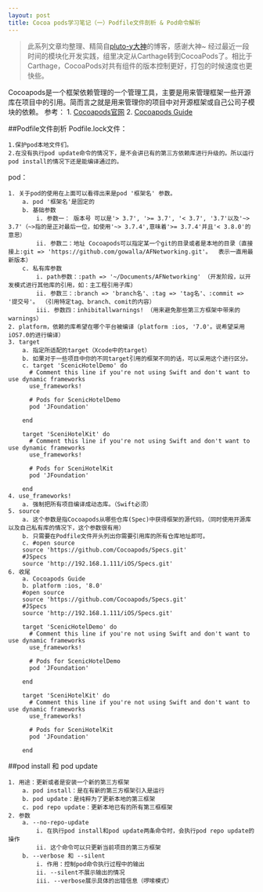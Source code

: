 ```yaml
---
layout: post
title: Cocoa pods学习笔记（一）Podfile文件剖析 & Pod命令解析
---
```

>此系列文章均整理、精简自[pluto-y大神](http://www.pluto-y.com/cocoapods-getting-stared/)的博客，感谢大神~
经过最近一段时间的模块化开发实践，组里决定从Carthage转到CocoaPods了。相比于Carthage，CocoaPods对共有组件的版本控制更好，打包的时候速度也更快些。

Cocoapods是一个框架依赖管理的一个管理工具，主要是用来管理框架一些开源库在项目中的引用。简而言之就是用来管理你的项目中对开源框架或自己公司子模块的依赖。
参考：
	1. [Cocoapods官网](https://cocoapods.org/)
	2. [Cocoapods Guide](https://guides.cocoapods.org/syntax/podfile.html#podfile)
	
##Podfile文件剖析
Podfile.lock文件：  

	1.保护pod本地文件们。
	2.在没有执行pod update命令的情况下，是不会讲已有的第三方依赖库进行升级的。所以运行pod install的情况下还是能编译通过的。  
	
pod：  

	1. 关于pod的使用在上面可以看得出来是pod '框架名' 参数。 
		a. pod '框架名'是固定的
		b. 基础参数
			i. 参数一： 版本号 可以是'> 3.7', '>= 3.7', '< 3.7', '3.7'以及'~> 3.7'（~>指的是正对最后一位，如使用'~> 3.7.4',意味着'>= 3.7.4'并且'< 3.8.0'的意思）
			ii. 参数二：地址 Cocoapods可以指定某一个git的目录或者是本地的目录（直接接上:git => 'https://github.com/gowalla/AFNetworking.git'。  表示一直用最新版本） 
		c. 私有库参数
			i. path参数：:path => '~/Documents/AFNetworking' （开发阶段，以开发模式进行其他库的引用，如：主工程引用子库）
			ii. 参数三：:branch => 'branch名'、:tag => 'tag名'、:commit => '提交号'。 （引用特定tag、branch、comit的内容）
			iii. 参数四：inhibitallwarnings! （用来避免那些第三方框架中带来的warnings）
	2. platform，依赖的库希望在哪个平台被编译（platform :ios, '7.0'。说希望采用iOS7.0的进行编译）
	3. target
		a. 指定所适配的target（Xcode中的target）
		b. 如果对于一些项目中你的不同target引用的框架不同的话，可以采用这个进行区分。
		c. target 'ScenicHotelDemo' do
		  # Comment this line if you're not using Swift and don't want to use dynamic frameworks
		  use_frameworks!
		
		  # Pods for ScenicHotelDemo
		  pod 'JFoundation'
		
		end
		
		target 'SceniHotelKit' do
		  # Comment this line if you're not using Swift and don't want to use dynamic frameworks
		  use_frameworks!
		
		  # Pods for SceniHotelKit
		  pod 'JFoundation'
		
		end
	4. use_frameworks!
		a. 强制把所有项目编译成动态库。（Swift必须）
	5. source
		a. 这个参数是指Cocoapods从哪些仓库(Spec)中获得框架的源代码，（同时使用开源库以及自己私有库的情况下，这个参数很有用）
		b. 只需要在Podfile文件开头列出你需要引用库的所有仓库地址即可。
		c. #open source
		source 'https://github.com/Cocoapods/Specs.git'
		#JSpecs
		source 'http://192.168.1.111/iOS/Specs.git'
	6. 收尾
		a. Cocoapods Guide
		b. platform :ios, '8.0'
		#open source
		source 'https://github.com/Cocoapods/Specs.git'
		#JSpecs
		source 'http://192.168.1.111/iOS/Specs.git'
		
		target 'ScenicHotelDemo' do
		  # Comment this line if you're not using Swift and don't want to use dynamic frameworks
		  use_frameworks!
		
		  # Pods for ScenicHotelDemo
		  pod 'JFoundation'
		
		end
		
		target 'SceniHotelKit' do
		  # Comment this line if you're not using Swift and don't want to use dynamic frameworks
		  use_frameworks!
		
		  # Pods for SceniHotelKit
		  pod 'JFoundation'
		
		end
		
##pod install 和 pod update  

	1. 用途：更新或者是安装一个新的第三方框架
		a. pod install：是在有新的第三方框架引入是运行
		b. pod update：是纯粹为了更新本地的第三框架
		c. pod repo update：更新本地已有的所有第三框框架
	2. 参数
		a. --no-repo-update
			i. 在执行pod install和pod update两条命令时，会执行pod repo update的操作
			ii. 这个命令可以只更新当前项目的第三方框架
		b. --verbose 和 --silent
			i. 作用：控制pod命令执行过程中的输出
			ii. --silent不展示输出的情况
            iii. --verbose展示具体的出错信息（啰嗦模式）

